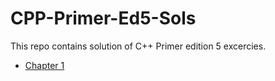# CPP-Primer-Ed5-Sols
This repo contains solution of C++ Primer edition 5 excercies.

* [Chapter 1](Chapter-1)
